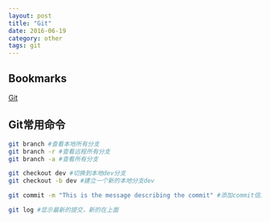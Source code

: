 ```yaml
---
layout: post
title: "Git"
date: 2016-06-19
category: other
tags: git
---
```


## Bookmarks

[Git](http://www.git-scm.com)

## Git常用命令

```bash
git branch #查看本地所有分支
git branch -r #查看远程所有分支
git branch -a #查看所有分支

git checkout dev #切换到本地dev分支
git checkout -b dev #建立一个新的本地分支dev

git commit -m "This is the message describing the commit" #添加commit信息

git log #显示最新的提交，新的在上面
```

